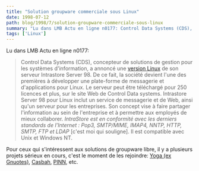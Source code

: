 ```yaml
---
title: "Solution groupware commerciale sous Linux"
date: 1998-07-12
path: blog/1998/7/solution-groupware-commerciale-sous-linux
summary: "Lu dans LMB Actu en ligne n0177: Control Data Systems (CDS), concepteur de solutions de gestion pour les systèmes d'information, a annoncé une version Linux de son serveur Intrastore Server 98."
tags: ['Linux']
---
```


<P>
Lu dans LMB Actu en ligne n0177:
</P>

<P>
<BLOCKQUOTE>
Control Data Systems (CDS), concepteur de solutions de gestion pour les
systèmes d'information, a annoncé une <A HREF="http://intrastore.cdc.com/www/try_before_you_buy.html">version Linux</A> de son serveur
Intrastore Server 98. De ce fait, la société devient l'une des premières
à développer une plate-forme de messagerie et d'applications pour Linux.
Le serveur peut être téléchargé pour 250 licences et plus, sur le site
Web de Control Data systems. Intrastore Server 98 pour Linux inclut un
service de messagerie et de Web, ainsi qu'un serveur pour les
entreprises. Son concept vise à faire partager l'information au sein de
l'entreprise et à permettre aux employés de mieux collaborer.
<EM>IntraStore est en conformité avec les derniers standards de l'Internet :
Pop3, SMTP/MIME, IMAP4, NNTP, HTTP, SMTP, FTP et LDAP</EM>
[c'est moi qui souligne]. Il est compatible avec Unix et Windows NT.
</BLOCKQUOTE>
</P>

<P>
Pour ceux qui s'intéressent aux solutions de groupware libre, il y a plusieurs
projets sérieux en cours, c'est le moment de les rejoindre:
<A HREF="http://samba.anu.edu.au/yoga/">Yoga (ex Gnuotes)</A>,
<A HREF="http://www.ntlug.org/casbah/">Casbah</A>,
<A HREF="http://cscw.net/pinn/">PINN</A>, etc.
</P>


